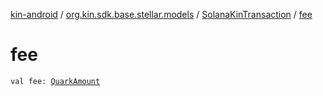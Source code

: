 [kin-android](../../index.md) / [org.kin.sdk.base.stellar.models](../index.md) / [SolanaKinTransaction](index.md) / [fee](./fee.md)

# fee

`val fee: `[`QuarkAmount`](../../org.kin.sdk.base.models/-quark-amount/index.md)